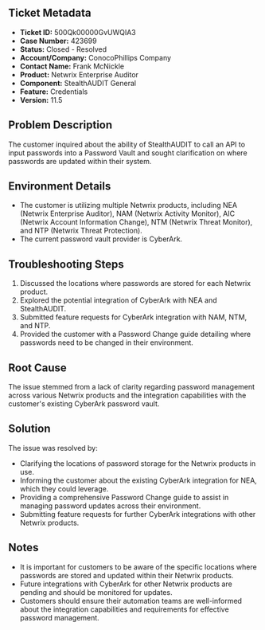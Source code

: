 ## Ticket Metadata
- **Ticket ID:** 500Qk00000GvUWQIA3
- **Case Number:** 423699
- **Status:** Closed - Resolved
- **Account/Company:** ConocoPhillips Company
- **Contact Name:** Frank McNickle
- **Product:** Netwrix Enterprise Auditor
- **Component:** StealthAUDIT General
- **Feature:** Credentials
- **Version:** 11.5

## Problem Description
The customer inquired about the ability of StealthAUDIT to call an API to input passwords into a Password Vault and sought clarification on where passwords are updated within their system.

## Environment Details
- The customer is utilizing multiple Netwrix products, including NEA (Netwrix Enterprise Auditor), NAM (Netwrix Activity Monitor), AIC (Netwrix Account Information Change), NTM (Netwrix Threat Monitor), and NTP (Netwrix Threat Protection).
- The current password vault provider is CyberArk.

## Troubleshooting Steps
1. Discussed the locations where passwords are stored for each Netwrix product.
2. Explored the potential integration of CyberArk with NEA and StealthAUDIT.
3. Submitted feature requests for CyberArk integration with NAM, NTM, and NTP.
4. Provided the customer with a Password Change guide detailing where passwords need to be changed in their environment.

## Root Cause
The issue stemmed from a lack of clarity regarding password management across various Netwrix products and the integration capabilities with the customer's existing CyberArk password vault.

## Solution
The issue was resolved by:
- Clarifying the locations of password storage for the Netwrix products in use.
- Informing the customer about the existing CyberArk integration for NEA, which they could leverage.
- Providing a comprehensive Password Change guide to assist in managing password updates across their environment.
- Submitting feature requests for further CyberArk integrations with other Netwrix products.

## Notes
- It is important for customers to be aware of the specific locations where passwords are stored and updated within their Netwrix products.
- Future integrations with CyberArk for other Netwrix products are pending and should be monitored for updates.
- Customers should ensure their automation teams are well-informed about the integration capabilities and requirements for effective password management.